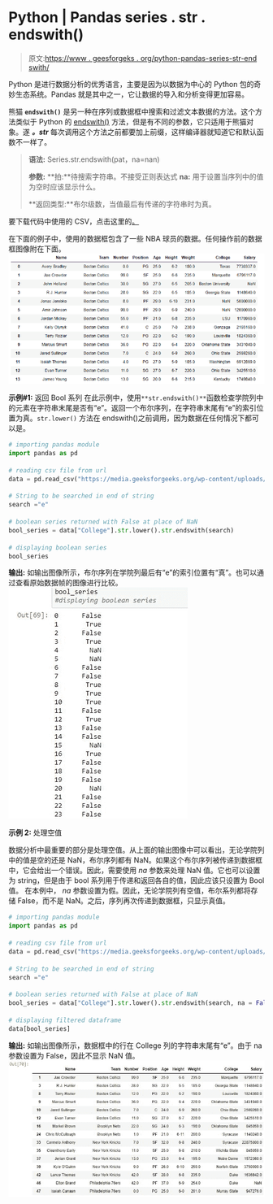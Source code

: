 # Python | Pandas series . str . endswith()

> 原文:[https://www . geesforgeks . org/python-pandas-series-str-end swith/](https://www.geeksforgeeks.org/python-pandas-series-str-endswith/)

Python 是进行数据分析的优秀语言，主要是因为以数据为中心的 Python 包的奇妙生态系统。Pandas 就是其中之一，它让数据的导入和分析变得更加容易。

熊猫 **`endswith()`** 是另一种在序列或数据框中搜索和过滤文本数据的方法。这个方法类似于 Python 的 [endswith()](https://www.geeksforgeeks.org/string-endswith-python/) 方法，但是有不同的参数，它只适用于熊猫对象。遂 ***。str*** 每次调用这个方法之前都要加上前缀，这样编译器就知道它和默认函数不一样了。

> **语法:** Series.str.endswith(pat，na=nan)
> 
> **参数:**
> **拍:**待搜索字符串。不接受正则表达式
> **na:** 用于设置当序列中的值为空时应该显示什么。
> 
> **返回类型:**布尔级数，当值最后有传递的字符串时为真。

要下载代码中使用的 CSV，点击这里的[。](https://media.geeksforgeeks.org/wp-content/uploads/nba.csv)

在下面的例子中，使用的数据框包含了一些 NBA 球员的数据。任何操作前的数据框图像附在下面。
![](img/059440a9724a31605af091e2c484fb0c.png)

**示例#1:** 返回 Bool 系列
在此示例中，使用`**str.endswith()**`函数检查学院列中的元素在字符串末尾是否有“e”。返回一个布尔序列，在字符串末尾有“e”的索引位置为真。`str.lower()` 方法在 endswith()之前调用，因为数据在任何情况下都可以是。

```py
# importing pandas module 
import pandas as pd

# reading csv file from url 
data = pd.read_csv("https://media.geeksforgeeks.org/wp-content/uploads/nba.csv")

# String to be searched in end of string 
search ="e"

# boolean series returned with False at place of NaN
bool_series = data["College"].str.lower().str.endswith(search)

# displaying boolean series
bool_series
```

**输出:**
如输出图像所示，布尔序列在学院列最后有“e”的索引位置有“真”。也可以通过查看原始数据帧的图像进行比较。
![](img/a890f534903820f3f461db511729602a.png)

**示例 2:** 处理空值

数据分析中最重要的部分是处理空值。从上面的输出图像中可以看出，无论学院列中的值是空的还是 NaN，布尔序列都有 NaN。如果这个布尔序列被传递到数据框中，它会给出一个错误。因此，需要使用 *na* 参数来处理 NaN 值。它也可以设置为 string，但是由于 bool 系列用于传递和返回各自的值，因此应该只设置为 Bool 值。
在本例中， *na* 参数设置为假。因此，无论学院列有空值，布尔系列都将存储 False，而不是 NaN。之后，序列再次传递到数据框，只显示真值。

```py
# importing pandas module 
import pandas as pd

# reading csv file from url 
data = pd.read_csv("https://media.geeksforgeeks.org/wp-content/uploads/nba.csv")

# String to be searched in end of string 
search ="e"

# boolean series returned with False at place of NaN
bool_series = data["College"].str.lower().str.endswith(search, na = False)

# displaying filtered dataframe
data[bool_series]
```

**输出:**
如输出图像所示，数据框中的行在 College 列的字符串末尾有“e”。由于 na 参数设置为 False，因此不显示 NaN 值。
![](img/61a40eb4cf8758229ad4d60ffdeb35ff.png)
